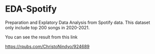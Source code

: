 # EDA-Spotify
Preparation and Explatory Data Analysis from Spotify data. This dataset only include top 200 songs in 2020-2021.

You can see the result from this link

https://rpubs.com/ChristoNindyo/924689
